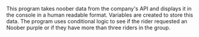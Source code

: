 This program takes noober data from the company's API and displays it in the console in a human readable format.
Variables are created to store this data. The program uses conditional logic to see if the rider requested an Noober purple or if they have more than three riders in the group.